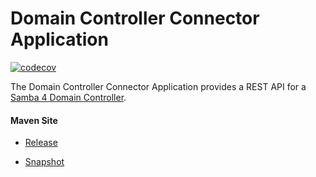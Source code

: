 # Domain Controller Connector Application

[![codecov](https://codecov.io/gh/bremersee/dc-con-app/branch/master/graph/badge.svg)](https://codecov.io/gh/bremersee/dc-con-app)

The Domain Controller Connector Application provides a REST API for 
a [Samba 4 Domain Controller](https://www.samba.org/).

#### Maven Site

- [Release](https://bremersee.github.io/dc-con-app/index.html)

- [Snapshot](https://nexus.bremersee.org/repository/maven-sites/dc-con-app/2.1.0-SNAPSHOT/index.html)
